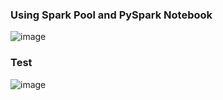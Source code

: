 ### Using Spark Pool and PySpark Notebook

![image](https://github.com/user-attachments/assets/c211b8e8-23a9-4abc-ba8f-f35e4c98403d)

### Test
![image](https://github.com/user-attachments/assets/afac13e4-1aab-4b1c-9f03-e58150a02d82)

